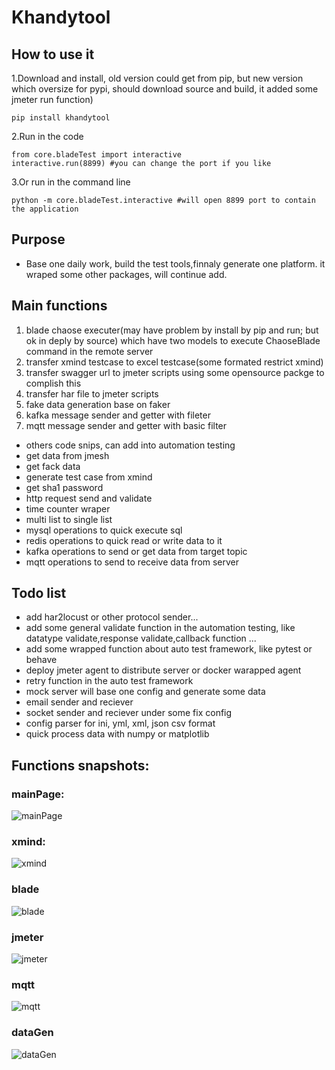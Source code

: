 # Khandytool
## How to use it

1.Download and install, old version could get from pip, but new version which oversize for pypi, should download source and build, it added some jmeter run function)
```
pip install khandytool
```
2.Run in the code
```
from core.bladeTest import interactive
interactive.run(8899) #you can change the port if you like

```
3.Or run in the command line 
```
python -m core.bladeTest.interactive #will open 8899 port to contain the application

```

## Purpose 
- Base one daily work, build the test tools,finnaly generate one platform. it wraped some other packages, will continue add.

## Main functions
1. blade chaose executer(may have problem by install by pip and run; but ok in deply by source)
which have two models to execute ChaoseBlade command in the remote server
2. transfer xmind testcase to excel testcase(some formated restrict xmind)
3. transfer swagger url to jmeter scripts
using some opensource packge to complish this
4. transfer har file to jmeter scripts
5. fake data generation base on faker
6. kafka message sender and getter with fileter
7. mqtt message sender and getter with basic filter  
- others code snips, can add into automation testing  
- get data from jmesh  
- get fack data  
- generate test case from xmind  
- get sha1 password  
- http request send and validate  
- time counter wraper  
- multi list to single list  
- mysql operations to quick execute sql  
- redis operations to quick read or write data to it  
- kafka operations to send or get data from target topic  
- mqtt operations to send to receive data from server  


## Todo list
- add har2locust or other protocol sender... 
- add some general validate function in the automation testing, like datatype validate,response validate,callback function ...
- add some wrapped function about auto test framework, like pytest or behave 
- deploy jmeter agent to distribute server or docker warapped agent
- retry function in the auto test framework
- mock server will base one config and generate some data
- email sender and reciever
- socket sender and reciever under some fix config
- config parser for ini, yml, xml, json csv format
- quick process data with numpy or matplotlib

## Functions snapshots:
### mainPage:
<!-- ![avatar][mainPage] -->
![mainPage](1.png)
### xmind:
![xmind](2.png)
### blade
![blade](3.png)
### jmeter
![jmeter](4.png)
### mqtt
![mqtt](5.png)
### dataGen
![dataGen](6.png)

